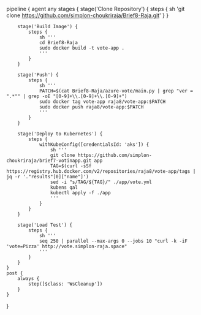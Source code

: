 pipeline {
    agent any
    stages {
        stage('Clone Repository') {
            steps {
                sh 'git clone https://github.com/simplon-choukriraja/Brief8-Raja.git'
            }
        }
        
        stage('Build Image') {
            steps {
                sh '''
                cd Brief8-Raja
                sudo docker build -t vote-app .
                '''
            }
        }
        
        stage('Push') {
            steps {
                sh '''
                PATCH=$(cat Brief8-Raja/azure-vote/main.py | grep "ver = ".*"" | grep -oE "[0-9]+\\.[0-9]+\\.[0-9]+")
                sudo docker tag vote-app raja8/vote-app:$PATCH
                sudo docker push raja8/vote-app:$PATCH
                '''
            }
        }
        
        stage('Deploy to Kubernetes') {
            steps {
                withKubeConfig([credentialsId: 'aks']) {
                    sh '''
                    git clone https://github.com/simplon-choukriraja/brief7-votinapp.git app
                    TAG=$(curl -sSf https://registry.hub.docker.com/v2/repositories/raja8/vote-app/tags | jq -r '."results"[0]["name"]')
                    sed -i "s/TAG/${TAG}/" ./app/vote.yml
                    kubens qal
                    kubectl apply -f ./app
                    '''
                }
            }
        }
        
        stage('Load Test') {
            steps {
                sh '''
                seq 250 | parallel --max-args 0 --jobs 10 "curl -k -iF 'vote=Pizza' http://vote.simplon-raja.space"
                '''
            }
        }
    }
    post {
        always {
            step([$class: 'WsCleanup'])
        }
    }
}
